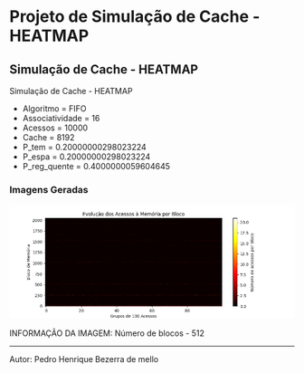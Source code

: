 # Projeto de Simulação de Cache - HEATMAP

## Simulação de Cache - HEATMAP

Simulação de Cache - HEATMAP 
 - Algoritmo = FIFO
- Associatividade = 16
- Acessos = 10000
- Cache = 8192
- P_tem = 0.20000000298023224
- P_espa = 0.20000000298023224
- P_reg_quente = 0.4000000059604645


### Imagens Geradas
![Imagem 1](heatmap_512.png)

 INFORMAÇÃO DA IMAGEM:
Número de blocos - 512

---

Autor: Pedro Henrique Bezerra de mello